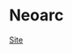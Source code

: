 # Neoarc

[Site]([https://exemplo.com/](https://kleirton.github.io/Neoarc/)https://kleirton.github.io/Neoarc/Site/index.html)
